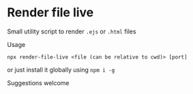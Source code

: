 # Render file live

Small utility script to render `.ejs` or `.html` files

Usage

```
npx render-file-live <file (can be relative to cwd)> [port]
```

or just install it globally using `npm i -g`

Suggestions welcome
